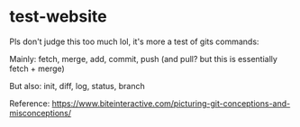 # test-website

Pls don't judge this too much lol, it's more a test of gits commands:

Mainly: fetch, merge, add, commit, push (and pull? but this is essentially fetch + merge)

But also: init, diff, log, status, branch

Reference:
https://www.biteinteractive.com/picturing-git-conceptions-and-misconceptions/

